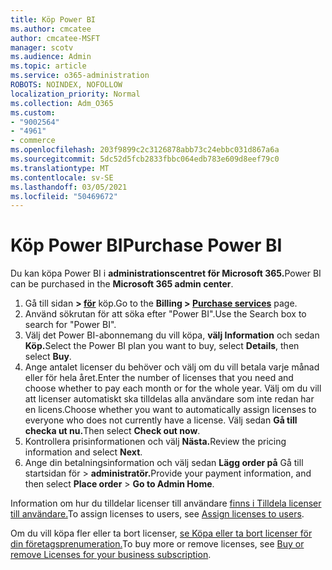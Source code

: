 ```yaml
---
title: Köp Power BI
ms.author: cmcatee
author: cmcatee-MSFT
manager: scotv
ms.audience: Admin
ms.topic: article
ms.service: o365-administration
ROBOTS: NOINDEX, NOFOLLOW
localization_priority: Normal
ms.collection: Adm_O365
ms.custom:
- "9002564"
- "4961"
- commerce
ms.openlocfilehash: 203f9899c2c3126878abb73c24ebbc031d867a6a
ms.sourcegitcommit: 5dc52d5fcb2833fbbc064edb783e609d8eef79c0
ms.translationtype: MT
ms.contentlocale: sv-SE
ms.lasthandoff: 03/05/2021
ms.locfileid: "50469672"
---
```

# <a name="purchase-power-bi"></a><span data-ttu-id="1f57c-102">Köp Power BI</span><span class="sxs-lookup"><span data-stu-id="1f57c-102">Purchase Power BI</span></span>

<span data-ttu-id="1f57c-103">Du kan köpa Power BI i **administrationscentret för Microsoft 365.**</span><span class="sxs-lookup"><span data-stu-id="1f57c-103">Power BI can be purchased in the **Microsoft 365 admin center**.</span></span>

1. <span data-ttu-id="1f57c-104">Gå till sidan **> [för](https://go.microsoft.com/fwlink/p/?linkid=868433)** köp.</span><span class="sxs-lookup"><span data-stu-id="1f57c-104">Go to the **Billing > [Purchase services](https://go.microsoft.com/fwlink/p/?linkid=868433)** page.</span></span>
2. <span data-ttu-id="1f57c-105">Använd sökrutan för att söka efter "Power BI".</span><span class="sxs-lookup"><span data-stu-id="1f57c-105">Use the Search box to search for "Power BI".</span></span>
3. <span data-ttu-id="1f57c-106">Välj det Power BI-abonnemang du vill köpa, **välj Information** och sedan **Köp.**</span><span class="sxs-lookup"><span data-stu-id="1f57c-106">Select the Power BI plan you want to buy, select **Details**, then select **Buy**.</span></span>
4. <span data-ttu-id="1f57c-107">Ange antalet licenser du behöver och välj om du vill betala varje månad eller för hela året.</span><span class="sxs-lookup"><span data-stu-id="1f57c-107">Enter the number of licenses that you need and choose whether to pay each month or for the whole year.</span></span> <span data-ttu-id="1f57c-108">Välj om du vill att licenser automatiskt ska tilldelas alla användare som inte redan har en licens.</span><span class="sxs-lookup"><span data-stu-id="1f57c-108">Choose whether you want to automatically assign licenses to everyone who does not currently have a license.</span></span> <span data-ttu-id="1f57c-109">Välj sedan **Gå till checka ut nu.**</span><span class="sxs-lookup"><span data-stu-id="1f57c-109">Then select **Check out now**.</span></span>
5. <span data-ttu-id="1f57c-110">Kontrollera prisinformationen och välj **Nästa.**</span><span class="sxs-lookup"><span data-stu-id="1f57c-110">Review the pricing information and select **Next**.</span></span>
6. <span data-ttu-id="1f57c-111">Ange din betalningsinformation och välj sedan **Lägg order på** Gå till startsidan för  >  **administratör.**</span><span class="sxs-lookup"><span data-stu-id="1f57c-111">Provide your payment information, and then select **Place order** > **Go to Admin Home**.</span></span>

<span data-ttu-id="1f57c-112">Information om hur du tilldelar licenser till användare [finns i Tilldela licenser till användare.](https://docs.microsoft.com/microsoft-365/admin/manage/assign-licenses-to-users)</span><span class="sxs-lookup"><span data-stu-id="1f57c-112">To assign licenses to users, see [Assign licenses to users](https://docs.microsoft.com/microsoft-365/admin/manage/assign-licenses-to-users).</span></span>

<span data-ttu-id="1f57c-113">Om du vill köpa fler eller ta bort licenser, [se Köpa eller ta bort licenser för din företagsprenumeration.](https://docs.microsoft.com/microsoft-365/commerce/licenses/buy-licenses)</span><span class="sxs-lookup"><span data-stu-id="1f57c-113">To buy more or remove licenses, see [Buy or remove Licenses for your business subscription](https://docs.microsoft.com/microsoft-365/commerce/licenses/buy-licenses).</span></span>